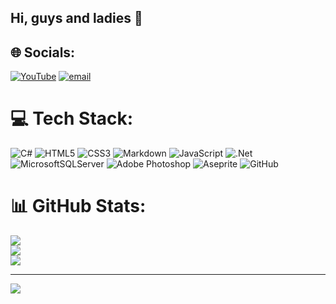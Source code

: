 ## Hi, guys and ladies 👋


## 🌐 Socials:
[![YouTube](https://img.shields.io/badge/YouTube-%23FF0000.svg?logo=YouTube&logoColor=white)](https://youtube.com/@https://www.youtube.com/@firevadick) [![email](https://img.shields.io/badge/Email-D14836?logo=gmail&logoColor=white)](mailto:firevadick@gmail.com) 

# 💻 Tech Stack:
![C#](https://img.shields.io/badge/c%23-%23239120.svg?style=for-the-badge&logo=csharp&logoColor=white) ![HTML5](https://img.shields.io/badge/html5-%23E34F26.svg?style=for-the-badge&logo=html5&logoColor=white) ![CSS3](https://img.shields.io/badge/css3-%231572B6.svg?style=for-the-badge&logo=css3&logoColor=white) ![Markdown](https://img.shields.io/badge/markdown-%23000000.svg?style=for-the-badge&logo=markdown&logoColor=white) ![JavaScript](https://img.shields.io/badge/javascript-%23323330.svg?style=for-the-badge&logo=javascript&logoColor=%23F7DF1E) ![.Net](https://img.shields.io/badge/.NET-5C2D91?style=for-the-badge&logo=.net&logoColor=white) ![MicrosoftSQLServer](https://img.shields.io/badge/Microsoft%20SQL%20Server-CC2927?style=for-the-badge&logo=microsoft%20sql%20server&logoColor=white) ![Adobe Photoshop](https://img.shields.io/badge/adobe%20photoshop-%2331A8FF.svg?style=for-the-badge&logo=adobe%20photoshop&logoColor=white) ![Aseprite](https://img.shields.io/badge/Aseprite-FFFFFF?style=for-the-badge&logo=Aseprite&logoColor=#7D929E) ![GitHub](https://img.shields.io/badge/github-%23121011.svg?style=for-the-badge&logo=github&logoColor=white)
# 📊 GitHub Stats:
![](https://github-readme-stats.vercel.app/api?username=firevadick&theme=dark&hide_border=false&include_all_commits=false&count_private=false)<br/>
![](https://nirzak-streak-stats.vercel.app/?user=firevadick&theme=dark&hide_border=false)<br/>
![](https://github-readme-stats.vercel.app/api/top-langs/?username=firevadick&theme=dark&hide_border=false&include_all_commits=false&count_private=false&layout=compact)

---
[![](https://visitcount.itsvg.in/api?id=firevadick&icon=0&color=0)](https://visitcount.itsvg.in)

<!-- Proudly created with GPRM ( https://gprm.itsvg.in ) -->
